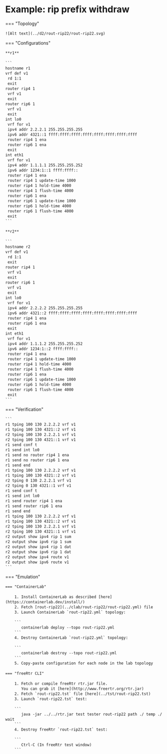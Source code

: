 # Example: rip prefix withdraw

=== "Topology"

    ![Alt text](../d2/rout-rip22/rout-rip22.svg)

=== "Configurations"

    **r1**

    ```
    hostname r1
    vrf def v1
     rd 1:1
     exit
    router rip4 1
     vrf v1
     exit
    router rip6 1
     vrf v1
     exit
    int lo0
     vrf for v1
     ipv4 addr 2.2.2.1 255.255.255.255
     ipv6 addr 4321::1 ffff:ffff:ffff:ffff:ffff:ffff:ffff:ffff
     router rip4 1 ena
     router rip6 1 ena
     exit
    int eth1
     vrf for v1
     ipv4 addr 1.1.1.1 255.255.255.252
     ipv6 addr 1234:1::1 ffff:ffff::
     router rip4 1 ena
     router rip4 1 update-time 1000
     router rip4 1 hold-time 4000
     router rip4 1 flush-time 4000
     router rip6 1 ena
     router rip6 1 update-time 1000
     router rip6 1 hold-time 4000
     router rip6 1 flush-time 4000
     exit
    ```

    **r2**

    ```
    hostname r2
    vrf def v1
     rd 1:1
     exit
    router rip4 1
     vrf v1
     exit
    router rip6 1
     vrf v1
     exit
    int lo0
     vrf for v1
     ipv4 addr 2.2.2.2 255.255.255.255
     ipv6 addr 4321::2 ffff:ffff:ffff:ffff:ffff:ffff:ffff:ffff
     router rip4 1 ena
     router rip6 1 ena
     exit
    int eth1
     vrf for v1
     ipv4 addr 1.1.1.2 255.255.255.252
     ipv6 addr 1234:1::2 ffff:ffff::
     router rip4 1 ena
     router rip4 1 update-time 1000
     router rip4 1 hold-time 4000
     router rip4 1 flush-time 4000
     router rip6 1 ena
     router rip6 1 update-time 1000
     router rip6 1 hold-time 4000
     router rip6 1 flush-time 4000
     exit
    ```

=== "Verification"

    ```
    r1 tping 100 130 2.2.2.2 vrf v1
    r1 tping 100 130 4321::2 vrf v1
    r2 tping 100 130 2.2.2.1 vrf v1
    r2 tping 100 130 4321::1 vrf v1
    r1 send conf t
    r1 send int lo0
    r1 send no router rip4 1 ena
    r1 send no router rip6 1 ena
    r1 send end
    r1 tping 100 130 2.2.2.2 vrf v1
    r1 tping 100 130 4321::2 vrf v1
    r2 tping 0 130 2.2.2.1 vrf v1
    r2 tping 0 130 4321::1 vrf v1
    r1 send conf t
    r1 send int lo0
    r1 send router rip4 1 ena
    r1 send router rip6 1 ena
    r1 send end
    r1 tping 100 130 2.2.2.2 vrf v1
    r1 tping 100 130 4321::2 vrf v1
    r2 tping 100 130 2.2.2.1 vrf v1
    r2 tping 100 130 4321::1 vrf v1
    r2 output show ipv4 rip 1 sum
    r2 output show ipv6 rip 1 sum
    r2 output show ipv4 rip 1 dat
    r2 output show ipv6 rip 1 dat
    r2 output show ipv4 route v1
    r2 output show ipv6 route v1
    ```

=== "Emulation"

    === "ContainerLab"

        1. Install ContainerLab as described [here](https://containerlab.dev/install/)  
        2. Fetch [rout-rip22](../clab/rout-rip22/rout-rip22.yml) file  
        3. Launch ContainerLab `rout-rip22.yml` topology:  

        ```
           containerlab deploy --topo rout-rip22.yml  
        ```
        4. Destroy ContainerLab `rout-rip22.yml` topology:  

        ```
           containerlab destroy --topo rout-rip22.yml  
        ```
        5. Copy-paste configuration for each node in the lab topology

    === "freeRtr CLI"

        1. Fetch or compile freeRtr rtr.jar file.  
           You can grab it [here](http://www.freertr.org/rtr.jar)  
        2. Fetch `rout-rip22.tst` file [here](../tst/rout-rip22.tst)  
        3. Launch `rout-rip22.tst` test:  

        ```
           java -jar ../../rtr.jar test tester rout-rip22 path ./ temp ./ wait
        ```
        4. Destroy freeRtr `rout-rip22.tst` test:  

        ```
           Ctrl-C (In freeRtr test window)
        ```

